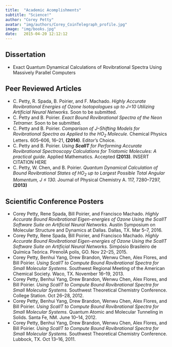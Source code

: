 ```yaml
---
title:  "Academic Acomplishments"
subtitle: "Science!"
author: "Corey Petty"
avatar: "img/authors/Corey_CoinTelegraph_profile.jpg"
image: "img/books.jpg"
date:   2015-04-20 12:12:12
---
```


## Dissertation
* Exact Quantum Dynamical Calculations of Rovibrational Spectra Using Massively Parallel Computers

## Peer Reviewed Articles
* C. Petty, R. Spada, B. Poirier, and F. Machado.
  _Highly Accurate Rovibrational Energies of Ozone Isotopologues up to J=10 Utilizing Artificial Neural Networks._
  Soon to be submitted.
* C. Petty and B. Poirier.
  _Exact Bound Rovibrational Spectra of the Neon Tetramer._
  Soon to be submitted.
* C. Petty and B. Poirier. 
  _Comparison of J–Shifting Models for Rovibrational Spectra as Applied to the HO<sub>2</sub> Molecule._ 
  Chemical Physics Letters. 605–606, 16–21, **(2014)**. Editor’s Choice.
* C. Petty and B. Poirier. 
  _Using **ScalIT** for Performing Accurate Rovibrational Spectroscopy Calculations for Triatomic Molecules: A practical guide._ 
  Applied Mathematics. Accepted **(2013)**. INSERT CITATION HERE
* C. Petty, W. Chen, and B. Poirier. 
  _Quantum Dynamical Calculation of Bound Rovibrational States of HO<sub>2</sub> up to Largest Possible Total Angular Momentum, J ≤ 130._ 
  Journal of Physical Chemistry A. 117, 7280–7297, **(2013)**

## Scientific Conference Posters
* Corey Petty, Rene Spada, Bill Poirier, and Francisco Machado. 
  _Highly Accurate Bound Rovibrational Eigen-energies of Ozone Using the *ScalIT* Software Suite on Artificial Neural Networks._ 
  Austin Symposium on Molecular Structure and Dynamics at Dallas. Dallas, TX. Mar 5–7, 2016.
* Corey Petty, Rene Spada, Bill Poirier, and Francisco Machado. 
  _Highly Accurate Bound Rovibrational Eigen-energies of Ozone Using the *ScalIT* Software Suite on Artificial Neural Networks._ 
  Simpósio Brasileiro de Química Teórica. PirenoÌA ̨polis, GO. Nov 22–25, 2015.
* Corey Petty, Benhui Yang, Drew Brandon, Wenwu Chen, Alex Flores, and Bill Poirier. 
  _Using *ScalIT* to Compute Bound Rovibrational Spectra for Small Molecular Systems._ 
  Southwest Regional Meeting of the American Chemical Society. Waco, TX. November 16–19, 2013.
* Corey Petty, Benhui Yang, Drew Brandon, Wenwu Chen, Alex Flores, and Bill Poirier. 
  _Using *ScalIT* to Compute Bound Rovibrational Spectra for Small Molecular Systems._
  Southwest Theoretical Chemistry Conference. College Station. Oct 26–28, 2012.
* Corey Petty, Benhui Yang, Drew Brandon, Wenwu Chen, Alex Flores, and Bill Poirier.
  _Using *ScalIT* to Compute Bound Rovibrational Spectra for Small Molecular Systems._ 
  Quantum Atomic and Molecular Tunneling in Solids. Santa Fe, NM. June 10–14, 2012.
* Corey Petty, Benhui Yang, Drew Brandon, Wenwu Chen, Alex Flores, and Bill Poirier. 
  _Using *ScalIT* to Compute Bound Rovibrational Spectra for Small Molecular Systems._ 
  Southwest Theoretical Chemistry Conference. Lubbock, TX. Oct 13–16, 2011.